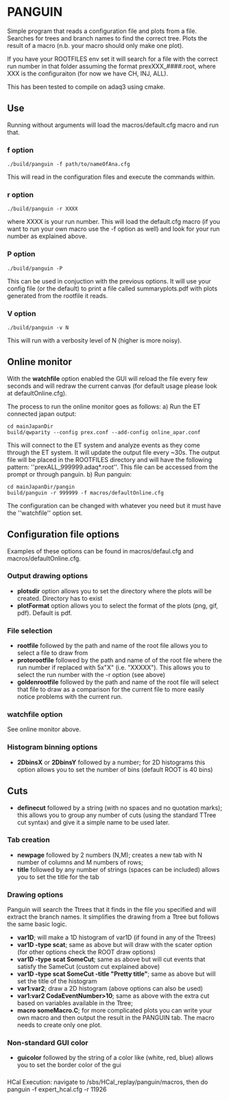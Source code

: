 # PANGUIN

Simple program that reads a configuration file and plots from a file. Searches for trees and branch names to find the correct tree. Plots the result of a macro (n.b. your macro should only make one plot). 

If you have your ROOTFILES env set it will search for a file with the correct run number in that folder assuming the format prexXXX_####.root, where XXX is the configuraiton (for now we have CH, INJ, ALL).

This has been tested to compile on adaq3 using cmake. 

## Use 
Running without arguments will load the macros/default.cfg macro and run that. 

### f option
```
./build/panguin -f path/to/nameOfAna.cfg
```
This will read in the configuration files and execute the commands within.

### r option
```
./build/panguin -r XXXX
```
  where XXXX is your run number. This will load the default.cfg macro (if you want to run your own macro use the -f option as well) and look for your run number as explained above.

### P option
```
./build/panguin -P
```
  This can be used in conjuction with the previous options. It will use your config file (or the default) to print a file called summaryplots.pdf with plots generated from the rootfile it reads. 

### V option
```
./build/panguin -v N
```
 This will run with a verbosity level of N (higher is more noisy).


## Online monitor
With the **watchfile** option enabled the GUI will reload the file every few seconds and will redraw the current canvas (for default usage please look at defaultOnline.cfg).

The process to run the online monitor goes as follows: 
a) Run the ET connected japan output:
```
cd mainJapanDir
build/qwparity --config prex.conf --add-config online_apar.conf
```
This will connect to the ET system and analyze events as they come through the ET system. It will update the output file every ~30s. The output file will be placed in the ROOTFILES directory and will have the following pattern: ''prexALL_999999.adaq*.root''. This file can be accessed from the prompt or through panguin. 
b) Run panguin:
```
cd mainJapanDir/pangin
build/panguin -r 999999 -f macros/defaultOnline.cfg
```
The configuration can be changed with whatever you need but it must have the ''watchfile'' option set. 

## Configuration file options
Examples of these options can be found in macros/defaul.cfg and macros/defaultOnline.cfg.

### Output drawing options
- **plotsdir** option allows you to set the directory where the plots will be created. Directory has to exist
- **plotFormat** option allows you to select the format of the plots (png, gif, pdf). Default is pdf.
### File selection
- **rootfile** followed by the path and name of the root file allows you to select a file to draw from
- **protorootfile** followed by the path and name of of the root file where the run number if replaced with 5x"X" (i.e. "XXXXX"). This allows you to select the run number with the -r option (see above)
- **goldenrootfile** followed by the path and name of the root file will select that file to draw as a comparison for the current file to more easily notice problems with the current run.
### watchfile option 
See online monitor above.
### Histogram binning options
- **2DbinsX** or **2DbinsY** followed by a number; for 2D histograms this option allows you to set the number of bins (default ROOT is 40 bins)
## Cuts
- **definecut** followed by a string (with no spaces and no quotation marks); this allows you to group any number of cuts (using the standard TTree cut syntax) and give it a simple name to be used later.
### Tab creation
- **newpage** followed by 2 numbers (N,M); creates a new tab with N number of columns and M numbers of rows;
- **title** followed by any number of strings (spaces can be included) allows you to set the title for the tab
### Drawing options
Panguin will search the Ttrees that it finds in the file you specified and will extract the branch names. It simplifies the drawing from a Ttree but follows the same basic logic.
- **var1D**; will make a 1D histogram of var1D (if found in any of the Ttrees)
- **var1D -type scat**; same as above but will draw with the scater option (for other options check the ROOT draw options)
- **var1D -type scat SomeCut**; same as above but will cut events that satisfy the SameCut (custom cut explained above)
- **var1D -type scat SomeCut -title "Pretty title"**; same as above but will set the title of the histogram
- **var1:var2**; draw a 2D histogram (above options can also be used)
- **var1:var2 CodaEventNumber>10**; same as above with the extra cut based on variables available in the Ttree;
- **macro someMacro.C**; for more complicated plots you can write your own macro and then output the result in the PANGUIN tab. The macro needs to create only one plot. 
### Non-standard GUI color
- **guicolor** followed by the string of a color like (white, red, blue) allows you to set the border color of the gui
### 

HCal Execution:
navigate to /sbs/HCal_replay/panguin/macros, then do panguin -f expert_hcal.cfg -r 11926